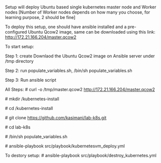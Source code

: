 Setup will deploy Ubuntu based single kubernetes master node and Worker nodes [Number of Worker nodes depends on how many you choose, for learning purpose, 2 should be fine]

To deploy this setup, one should have ansible installed and a pre-configured Ubuntu Qcow2 image, same can be downloaded using this link: http://172.21.166.204/master.qcow2

To start setup:

Step 1: create Downlaod the Ubuntu Qcow2 image on Ansible server under /tmp directory

Step 2: run populate_variables.sh, /bin/sh populate_variables.sh

Step 3: Run ansible script 

All Steps:
\# curl -o /tmp/master.qcow2 http://172.21.166.204/master.qcow2

\# mkdir /kubernetes-install

\# cd /kubernetes-install

\# git clone https://github.com/kasimani/lab-k8s.git

\# cd lab-k8s

\# /bin/sh populate_variables.sh

\# ansible-playbook src/playbook/kubernetesvm_deploy.yml


To destory setup:
\# ansible-playbook src/playbook/destroy_kubernetes.yml
